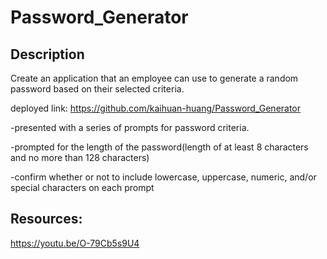 # Password_Generator

## Description

Create an application that an employee can use to generate a random password based on their selected criteria.

deployed link: https://github.com/kaihuan-huang/Password_Generator

-presented with a series of prompts for password criteria.

-prompted for the length of the password(length of at least 8 characters and no more than 128 characters)

-confirm whether or not to include lowercase, uppercase, numeric, and/or special characters on each prompt



## Resources:

https://youtu.be/O-79Cb5s9U4
